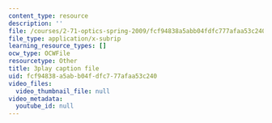 ```yaml
---
content_type: resource
description: ''
file: /courses/2-71-optics-spring-2009/fcf94838a5abb04fdfc777afaa53c240_s8XKzciLgak.srt
file_type: application/x-subrip
learning_resource_types: []
ocw_type: OCWFile
resourcetype: Other
title: 3play caption file
uid: fcf94838-a5ab-b04f-dfc7-77afaa53c240
video_files:
  video_thumbnail_file: null
video_metadata:
  youtube_id: null
---
```

